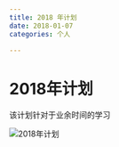 ```yaml
---
title: 2018 年计划
date: 2018-01-07
categories: 个人

---
```


# 2018年计划

该计划针对于业余时间的学习

![2018年计划](/img/2018年学习计划.png)